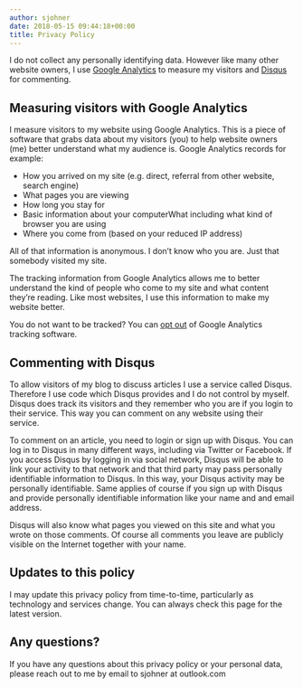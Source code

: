 ```yaml
---
author: sjohner
date: 2018-05-15 09:44:18+00:00
title: Privacy Policy
---
```


I do not collect any personally identifying data. However like many other website owners, I use [Google Analytics](https://support.google.com/analytics/answer/6004245) to measure my visitors and [Disqus](https://help.disqus.com/terms-and-policies/disqus-privacy-policy) for commenting.

## Measuring visitors with Google Analytics

I measure visitors to my website using Google Analytics. This is a piece of software that grabs data about my visitors (you) to help website owners (me) better understand what my audience is. Google Analytics records for example:

- How you arrived on my site (e.g. direct, referral from other website, search engine)
- What pages you are viewing
- How long you stay for
- Basic information about your computerWhat including what kind of browser you are using
- Where you come from (based on your reduced IP address)

All of that information is anonymous. I don’t know who you are. Just that somebody visited my site.

The tracking information from Google Analytics allows me to better understand the kind of people who come to my site and what content they’re reading. Like most websites, I use this information to make my website better.

You do not want to be tracked? You can [opt out](https://tools.google.com/dlpage/gaoptout) of Google Analytics tracking software.

## Commenting with Disqus

To allow visitors of my blog to discuss articles I use a service called Disqus. Therefore I use code which Disqus provides and I do not control by myself. Disqus does track its visitors and they remember who you are if you login to their service. This way you can comment on any website using their service.

To comment on an article, you need to login or sign up with Disqus. You can log in to Disqus in many different ways, including via Twitter or Facebook. If you access Disqus by logging in via social network, Disqus will be able to link your activity to that network and that third party may pass personally identifiable information to Disqus. In this way, your Disqus activity may be personally identifiable. Same applies of course if you sign up with Disqus and provide personally identifiable information like your name and and email address.

Disqus will also know what pages you viewed on this site and what you wrote on those comments. Of course all comments you leave are publicly visible on the Internet together with your name.

## Updates to this policy

I may update this privacy policy from time-to-time, particularly as technology and services change. You can always check this page for the latest version.

## Any questions?

If you have any questions about this privacy policy or your personal data, please reach out to me by email to sjohner at outlook.com
